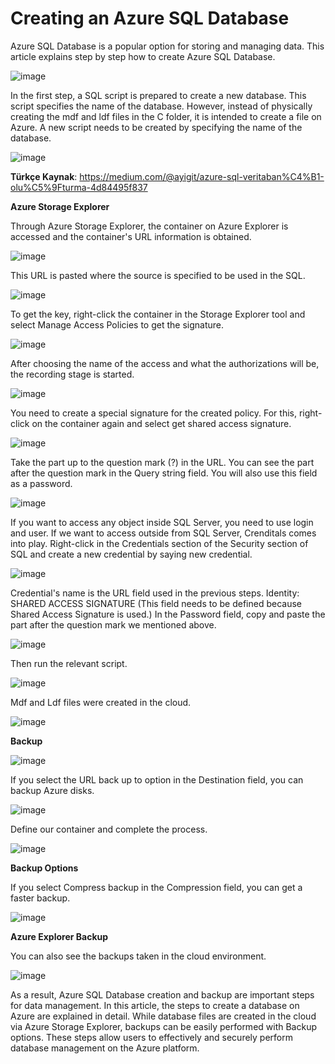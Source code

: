 # Creating an Azure SQL Database 

Azure SQL Database is a popular option for storing and managing data. This article explains step by step how to create Azure SQL Database.

![image](https://github.com/aysegulyigitbi/SQL/assets/127193220/c591271a-1a85-477a-9a7f-edf50fc16848)

In the first step, a SQL script is prepared to create a new database. This script specifies the name of the database. However, instead of physically creating the mdf and ldf files in the C folder, it is intended to create a file on Azure. A new script needs to be created by specifying the name of the database.

![image](https://github.com/aysegulyigitbi/SQL/assets/127193220/ab6fd591-9774-4dfa-8297-3249396bf375)

**Türkçe Kaynak**: https://medium.com/@ayigit/azure-sql-veritaban%C4%B1-olu%C5%9Fturma-4d84495f837

**Azure Storage Explorer**

Through Azure Storage Explorer, the container on Azure Explorer is accessed and the container's URL information is obtained.

![image](https://github.com/aysegulyigitbi/SQL/assets/127193220/10452ff4-81d9-4cae-b22e-f1b1dd377614)

This URL is pasted where the source is specified to be used in the SQL.

![image](https://github.com/aysegulyigitbi/SQL/assets/127193220/e0e2ea4e-91b8-4a69-beb1-005b546c4e80)

To get the key, right-click the container in the Storage Explorer tool and select Manage Access Policies to get the signature.

![image](https://github.com/aysegulyigitbi/SQL/assets/127193220/c386c928-c0c9-4aa9-9844-adcf6a09aaaa)

After choosing the name of the access and what the authorizations will be, the recording stage is started.

![image](https://github.com/aysegulyigitbi/SQL/assets/127193220/9735259e-f92b-471e-841d-f7ef22950ae4)

You need to create a special signature for the created policy. For this, right-click on the container again and select get shared access signature.

![image](https://github.com/aysegulyigitbi/SQL/assets/127193220/bdb065cc-f74c-40c9-aff1-cd52d5a6f3f4)

Take the part up to the question mark (?) in the URL. You can see the part after the question mark in the Query string field. You will also use this field as a password.

![image](https://github.com/aysegulyigitbi/SQL/assets/127193220/d6049501-e376-4500-8297-d981582cf16e)

If you want to access any object inside SQL Server, you need to use login and user.
If we want to access outside from SQL Server, Crenditals comes into play.
Right-click in the Credentials section of the Security section of SQL and create a new credential by saying new credential.

![image](https://github.com/aysegulyigitbi/SQL/assets/127193220/dce033ad-a48c-404d-bb77-3db3c71f40b3)

Credential's name is the URL field used in the previous steps.
Identity: SHARED ACCESS SIGNATURE (This field needs to be defined because Shared Access Signature is used.)
In the Password field, copy and paste the part after the question mark we mentioned above.

![image](https://github.com/aysegulyigitbi/SQL/assets/127193220/5ec5e598-55cd-47db-8738-0380849a9c99)

Then run the relevant script.

![image](https://github.com/aysegulyigitbi/SQL/assets/127193220/03a8eb55-918f-4432-8bab-d9294cf6790f)

Mdf and Ldf files were created in the cloud.

![image](https://github.com/aysegulyigitbi/SQL/assets/127193220/ecde49eb-f16f-43d6-8815-a150d9211eb2)

**Backup**

![image](https://github.com/aysegulyigitbi/SQL/assets/127193220/58b50007-4202-4428-b60e-9db8be19b976)

If you select the URL back up to option in the Destination field, you can backup Azure disks.

![image](https://github.com/aysegulyigitbi/SQL/assets/127193220/7d76ced8-48d5-4998-a4f0-bcc153af3ace)

Define our container and complete the process.

![image](https://github.com/aysegulyigitbi/SQL/assets/127193220/c6b65712-656e-4d56-aa02-46782b1b706b)

**Backup Options**

If you select Compress backup in the Compression field, you can get a faster backup.

![image](https://github.com/aysegulyigitbi/SQL/assets/127193220/e1e3e6dd-e334-464f-aa2a-4c025e98956b)

**Azure Explorer Backup**

You can also see the backups taken in the cloud environment.

![image](https://github.com/aysegulyigitbi/SQL/assets/127193220/598c0531-14e5-474c-b7da-995da9ecbabe)

As a result, Azure SQL Database creation and backup are important steps for data management. In this article, the steps to create a database on Azure are explained in detail. While database files are created in the cloud via Azure Storage Explorer, backups can be easily performed with Backup options. These steps allow users to effectively and securely perform database management on the Azure platform.
